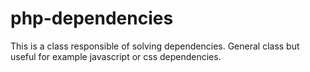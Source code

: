 php-dependencies
================

This is a class responsible of solving dependencies. General class but useful for example javascript or css dependencies.